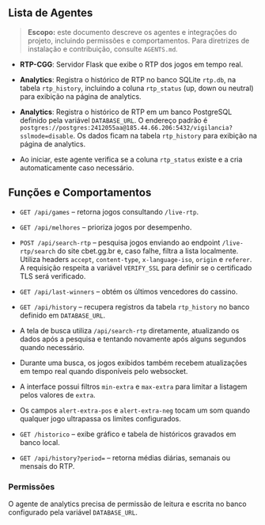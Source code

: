 ## Lista de Agentes

> **Escopo:** este documento descreve os agentes e integrações do projeto, incluindo permissões e comportamentos. Para diretrizes de instalação e contribuição, consulte `AGENTS.md`.

- **RTP-CGG**: Servidor Flask que exibe o RTP dos jogos em tempo real.

- **Analytics**: Registra o histórico de RTP no banco SQLite `rtp.db`, na tabela `rtp_history`, incluindo a coluna `rtp_status` (up, down ou neutral) para exibição na página de analytics.

- **Analytics**: Registra o histórico de RTP em um banco PostgreSQL definido pela variável `DATABASE_URL`. O endereço padrão é `postgres://postgres:2412055aa@185.44.66.206:5432/vigilancia?sslmode=disable`. Os dados ficam na tabela `rtp_history` para exibição na página de analytics.
- Ao iniciar, este agente verifica se a coluna `rtp_status` existe e a cria automaticamente caso necessário.


## Funções e Comportamentos

- `GET /api/games` – retorna jogos consultando `/live-rtp`.
- `GET /api/melhores` – prioriza jogos por desempenho.
- `POST /api/search-rtp` – pesquisa jogos enviando ao endpoint `/live-rtp/search` do site cbet.gg.br e, caso falhe, filtra a lista localmente. Utiliza headers `accept`, `content-type`, `x-language-iso`, `origin` e `referer`. A requisição respeita a variável `VERIFY_SSL` para definir se o certificado TLS será verificado.
- `GET /api/last-winners` – obtém os últimos vencedores do cassino.
- `GET /api/history` – recupera registros da tabela `rtp_history` no banco definido em `DATABASE_URL`.
- A tela de busca utiliza `/api/search-rtp` diretamente, atualizando os dados após a pesquisa e tentando novamente após alguns segundos quando necessário.
- Durante uma busca, os jogos exibidos também recebem atualizações em tempo real quando disponíveis pelo websocket.

- A interface possui filtros `min-extra` e `max-extra` para limitar a listagem pelos valores de `extra`.
- Os campos `alert-extra-pos` e `alert-extra-neg` tocam um som quando qualquer jogo ultrapassa os limites configurados.


- `GET /historico` – exibe gráfico e tabela de históricos gravados em banco local.
- `GET /api/history?period=` – retorna médias diárias, semanais ou mensais do RTP.


### Permissões

O agente de analytics precisa de permissão de leitura e escrita no banco configurado pela variável `DATABASE_URL`.